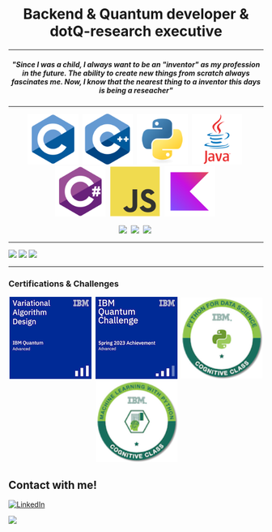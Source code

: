 <h1 align="center">Backend & Quantum developer & dotQ-research executive</h1>

---
 
<h5 align='center'><i>"Since I was a child, I always want to be an "inventor" as my profession in the future. The ability to create new things from scratch always fascinates me. Now, I know that the nearest thing to a inventor this days is being a reseacher"</i></h5>
 
---

<div align="center">
<img src="https://github.com/devicons/devicon/blob/master/icons/c/c-original.svg" width="100" height="100"/>&nbsp;
<img src="https://github.com/devicons/devicon/blob/master/icons/cplusplus/cplusplus-original.svg" width="100"/>&nbsp;
<img src="https://github.com/devicons/devicon/blob/master/icons/python/python-original.svg" width="100"/>&nbsp;
<img src="https://github.com/devicons/devicon/blob/master/icons/java/java-original-wordmark.svg" width="100"/>&nbsp;
<img src="https://github.com/devicons/devicon/blob/master/icons/csharp/csharp-original.svg" width="100"/>&nbsp;
<img src="https://github.com/devicons/devicon/blob/master/icons/javascript/javascript-original.svg" width="100"/>&nbsp;
<img src="https://github.com/devicons/devicon/blob/master/icons/kotlin/kotlin-original.svg" width="100"/>&nbsp;

<img src="https://upload.wikimedia.org/wikipedia/commons/thumb/5/51/Qiskit-Logo.svg/1200px-Qiskit-Logo.svg.png" width="100"/>&nbsp;
<img src="https://encrypted-tbn0.gstatic.com/images?q=tbn:ANd9GcQbHuxKIeZyCaG4C8MEfTC1gDTptSxhgerq7A&usqp=CAU" width="100"/>&nbsp;
<img src="https://repository-images.githubusercontent.com/114306758/2566b800-6601-11e9-9f2d-36d3354da949" height="100"/>&nbsp;

</div>

---

![](https://github-readme-stats.vercel.app/api?username=EnriqueAnguianoVara&hide_border=false&include_all_commits=false&count_private=false)
![](https://github-readme-streak-stats.herokuapp.com/?user=EnriqueAnguianoVara&hide_border=false)
![](https://github-readme-stats.vercel.app/api/top-langs/?username=EnriqueAnguianoVara&hide_border=false&include_all_commits=false&count_private=false&layout=compact)


---
### Certifications & Challenges
<div align="center">
 <img src="./credly/variational-algorithm-design.png"/>&nbsp;
<img src="./credly/ibm-quantum-challenge-spring-2023-achievement.png"/>&nbsp;
<img src="./credly/python-for-data-science.png" height="161"/>&nbsp;
<img src="./credly/machine-learning-with-python-level-1.png" height="161"/>&nbsp;
</div>






## Contact with me!
[![LinkedIn](https://img.shields.io/badge/LinkedIn-%230077B5.svg?logo=linkedin&logoColor=white)](https://www.linkedin.com/in/enrique-anguiano-vara-6ba44625b) 




[![](https://visitcount.itsvg.in/api?id=EnriqueAnguianoVara&icon=0&color=0)](https://visitcount.itsvg.in)
